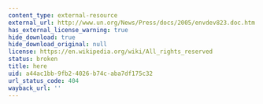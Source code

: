 ```yaml
---
content_type: external-resource
external_url: http://www.un.org/News/Press/docs/2005/envdev823.doc.htm
has_external_license_warning: true
hide_download: true
hide_download_original: null
license: https://en.wikipedia.org/wiki/All_rights_reserved
status: broken
title: here
uid: a44ac1bb-9fb2-4026-b74c-aba7df175c32
url_status_code: 404
wayback_url: ''
---
```

